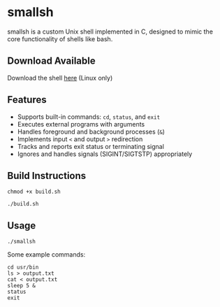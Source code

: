 # smallsh
smallsh is a custom Unix shell implemented in C, designed to mimic the core functionality of shells like bash. 

## Download Available
Download the shell [here](https://github.com/eparapounsky/smallsh/releases) (Linux only)

## Features
- Supports built-in commands: `cd`, `status`, and `exit`
- Executes external programs with arguments
- Handles foreground and background processes (`&`)
- Implements input `<` and output `>` redirection
- Tracks and reports exit status or terminating signal
- Ignores and handles signals (SIGINT/SIGTSTP) appropriately

## Build Instructions
```chmod +x build.sh```

```./build.sh```

## Usage
```./smallsh```

Some example commands:
```
cd usr/bin
ls > output.txt
cat < output.txt
sleep 5 &
status
exit
```
